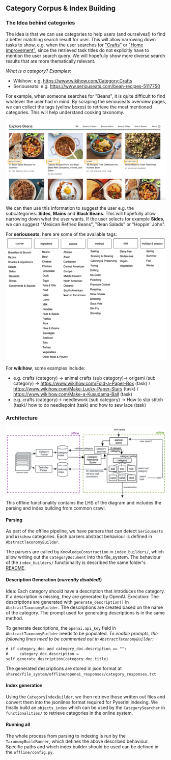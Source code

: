 ## Category Corpus & Index Building

### The Idea behind categories
The idea is that we can use categories to help users (and ourselves!) to find a better matching search result for user. 
This will allow narrowing down tasks to show, e.g. when the user searches for ["Crafts"](https://www.wikihow.com/Category:Crafts) or ["Home improvement"](https://www.wikihow.com/Category:Home-Improvements), 
since the retrieved task titles do not explicitly have to mention the user search query.
We will hopefully show more diverse search results that are more thematically relevant.

*What is a category? Examples:*
- Wikihow: e.g. https://www.wikihow.com/Category:Crafts
- Seriouseats: e.g. https://www.seriouseats.com/bean-recipes-5117750

For example, when someone searches for "Beans", it is quite difficult to find whatever the user had in mind.
By scraping the seriouseats overview pages, we can collect the tags (yellow boxes) to retrieve the most mentioned categories.
This will help understand cooking taxonomy.

![Seriouseats Example Category](../../doc/scraping_seriouseats_categories.png)

We can then use this information to suggest the user e.g. the subcategories: **Sides**, **Mains** and **Black Beans**.
This will hopefully allow narrowing down what the user wants.
If the user selects for example **Sides**, we can suggest "Mexican Refried Beans", "Bean Salads" or "Hoppin' John".

For **seriouseats**, here are some of the available tags:
![](../../doc/seriouseats_categories.png)

For **wikihow**, some examples include:
- e.g. crafts (category) -> animal crafts (sub category)-> origami (sub category) -> https://www.wikihow.com/Fold-a-Paper-Box (task) / https://www.wikihow.com/Make-Lucky-Paper-Stars (task) / https://www.wikihow.com/Make-a-Kusudama-Ball (task) 
- e.g. crafts (category)-> needlework (sub category) -> How to slip stitch (task)/  how to do needlepoint (task) and how to sew lace (task)

### Architecture

![Categories Architecture](../../doc/category_architecture.png)
This offline functionality contains the LHS of the diagram and includes the parsing and index building from common crawl.

#### Parsing
As part of the offline pipeline, we have parsers that can detect
`Seriouseats` and `Wikihow` categories.
Each parsers abstract behaviour is defined in `AbstractTaxonomyBuilder`.

The parsers are called by `KnowledgeConstruction` in `index_builders/`,
which allow writing out the `CategoryDocument` into the file_system.
The behaviour of the `index_builders/` functionality is 
described the same folder's [README](../index_builders/README.md).

#### Description Generation (*currently disabled*!)
Idea: Each category should have a description that introduces the category. If a description is missing, they are generated by OpenAI.
Execution: The descriptions are generated with `generate_description()` in `AbstractTaxonomyBuilder`. The descriptions are created based 
on the name of the category. The prompt used for generating descriptions is in the same method.

To generate descriptions, the `openai.api_key` field in `AbstractTaxonomyBuilder` needs to be populated. *To enable prompts, the 
following lines need to be commented out in `AbstractTaxonomyBuilder`:*
```
# if category_doc and category_doc.description == "": 
#     category_doc.description = self.generate_description(category_doc.title)
```
The generated descriptions are stored in json format at `shared/file_system/offline/openai_responses/category_responses.txt`

#### Index generation

Using the `CategoryIndexBuilder`, we then retrieve those written out files
and convert them into the jsonlines format required for Pyserini indexing.
We finally build an `objects_index` which can be used by the 
`CategorySearcher` in `functionalities/` to retrieve categories in the online system.

#### Running all
The whole process from parsing to indexing is run by the `TaxonomyBuildRunner`,
which defines the above described behaviour. 
Specific paths and which index builder should be used can be defined in the `offline/config.py`.
